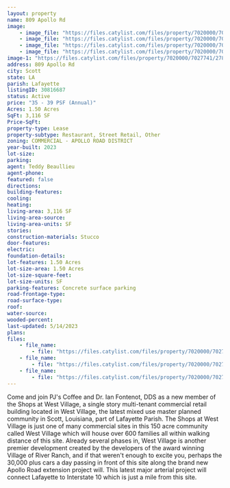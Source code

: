 ```yaml
---
layout: property
name: 809 Apollo Rd
image:
    - image_file: "https://files.catylist.com/files/property/7020000/7027741/27877979_Shops_at_West_Village_Aerial.jpg"
    - image_file: "https://files.catylist.com/files/property/7020000/7027741/27877977_Shops_at_West_Village.jpg"
    - image_file: "https://files.catylist.com/files/property/7020000/7027741/27877978_New_Microsoft_PowerPoint_Presentation.jpg"
    - image_file: "https://files.catylist.com/files/property/7020000/7027741/27877969_New_Microsoft_PowerPoint_Presentation.jpg"
image-1: "https://files.catylist.com/files/property/7020000/7027741/27877967_Bubbles_N_Brunch.jpg"
address: 809 Apollo Rd
city: Scott
state: LA
parish: Lafayette
listingID: 30816687
status: Active
price: "35 - 39 PSF (Annual)"
Acres: 1.50 Acres
SqFt: 3,116 SF
Price-SqFt:
property-type: Lease
property-subtype: Restaurant, Street Retail, Other
zoning: COMMERCIAL - APOLLO ROAD DISTRICT
year-built: 2023
lot-size:
parking:
agent: Teddy Beaullieu
agent-phone:
featured: false
directions:
building-features:
cooling:
heating:
living-area: 3,116 SF
living-area-source:
living-area-units: SF
stories:
construction-materials: Stucco
door-features:
electric:
foundation-details:
lot-features: 1.50 Acres
lot-size-area: 1.50 Acres
lot-size-square-feet:
lot-size-units: SF
parking-features: Concrete surface parking
road-frontage-type:
road-surface-type:
roof:
water-source:
wooded-percent:
last-updated: 5/14/2023
plans:
files:
    - file_name: 
        - file: "https://files.catylist.com/files/property/7020000/7027741/raw_27877980_West_Villgae___Eflyer.pdf"
    - file_name: 
        - file: "https://files.catylist.com/files/property/7020000/7027741/raw_27877981_Final_Plat___Phase_1.pdf"
    - file_name: 
        - file: "https://files.catylist.com/files/property/7020000/7027741/raw_27919649_Flood___809_Apollo_Rd___Teddy.pdf"
---
```

Come and join PJ's Coffee and Dr. Ian Fontenot, DDS as a new member of the Shops at West Village, a single story multi-tenant commercial retail building located in West Village, the latest mixed use master planned community in Scott, Louisiana, part of Lafayette Parish. The Shops at West Village is just one of many commercial sites in this 150 acre community called West Village which will house over 600 families all within walking distance of this site. Already several phases in, West Village is another premier development created by the developers of the award winning Village of River Ranch, and if that weren't enough to excite you, perhaps the 30,000 plus cars a day passing in front of this site along the brand new Apollo Road extension project will. This latest major arterial project will connect Lafayette to Interstate 10 which is just a mile from this site.
